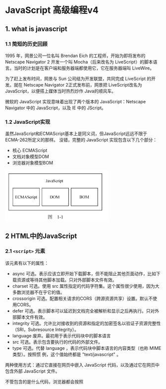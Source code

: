 # JavaScript 高级编程v4 #

## 1. what is javascript ##

### 1.1 简短的历史回顾 ###

1995 年，网景公司一位名叫 Brendan Eich 的工程师，开始为即将发布的 Netscape Navigator 2 开发一个叫 Mocha（后来改名为 LiveScript）的脚本语言。当时的计划是在客户端和服务器端都使用它，它在服务器端叫 LiveWire。

为了赶上发布时间，网景与 Sun 公司结为开发联盟，共同完成 LiveScript 的开发。就在 Netscape Navigator 2正式发布前，网景把 LiveScript改名为 JavaScript，以便搭上媒体当时热烈炒作 Java的顺风车。

微软的 JavaScript 实现意味着出现了两个版本的 JavaScript：Netscape Navigator 中的 JavaScript，以及 IE 中的 JScript。

### 1.2 JavaScript实现 ###

虽然JavaScript和ECMAScript基本上是同义词，但JavaScript远远不限于ECMA-262所定义的那样。
没错，完整的 JavaScript 实现包含以下几个部分：

- 核心 ECMAScript
- 文档对象模型DOM
- 浏览器对象模型BOM

![image-20210707211253673](.assets/image-20210707211253673.png)

## 2 HTML中的JavaScript ##

### 2.1 `<script>` 元素 ###

该元素有以下的属性：

- async 可选。表示应该立即开始下载脚本，但不能阻止其他页面动作，比如下载资源或等待其他脚本加载。只对外部脚本文件有效。
- charset 可选。使用 src 属性指定的代码字符集。这个属性很少使用，因为大多数浏览器不在乎它的值。
- crossorigin 可选。配置相关请求的CORS（跨源资源共享）设置。默认不使用CORS。
- defer 可选。表示脚本可以延迟到文档完全被解析和显示之后再执行。只对外部脚本文件有效。
- integrity 可选。允许比对接收到的资源和指定的加密签名以验证子资源完整性（SRI，Subresource Integrity）。
- language 废弃。最初用于表示代码块中的脚本语言
- src 可选。表示包含要执行的代码的外部文件。
- type 可选。代替 language ，表示代码块中脚本语言的内容类型（也称 MIME 类型）。按照惯
  例，这个值始终都是 "text/javascript" 。

两种使用方式：通过它直接在网页中嵌入 JavaScript 代码，以及通过它在网页中包含外部 JavaScript 文件。

不管包含的是什么代码，浏览器都会按照 <script> 在页面中出现的顺序依次解释它们，前提是它们没有使用 defer 和 async 属性。第二个 <script> 元素的代码必须在第一个 <script> 元素的代码解释完毕才能开始解释，第三个则必须等第二个解释完，以此类推。

#### 2.1.1 标签位置 ####

现代 Web 应用程序通常将所有 JavaScript 引用放在 <body> 元素中的页面内容后面，如下面的例子所示：

```html
<!DOCTYPE html>
<html lang="en">
<head>
    <meta charset="UTF-8">
    <title>Title</title>
</head>
<body>

<!-- 这里是页面内容 -->
<script src="example1.js"></script>
<script src="example2.js"></script>
</body>
</html>
```

#### 2.1.2 推迟执行脚本 ####

defer: 脚本会被延迟到整个页面都解析完毕后再运行,相当于告诉浏览器立即下载，但延迟执行。

```html
<!DOCTYPE html>
<html>
	<head>
		<title>Example HTML Page</title>
		<script defer src="example1.js"></script>
		<script defer src="example2.js"></script>
	</head>
	<body>
	<!-- 这里是页面内容 -->
	</body>
</html>
```

HTML5 规范要求脚本应该按照它们出现的顺序执行，因此第一个推迟的脚本会在第二个推迟的脚本之前执行，而且两者都会在 DOMContentLoaded 事件之前执行

#### 2.1.3 异步执行脚本 ####

async: 告诉浏览器，不必等脚本下载和执行完后再加载页面，同样也不必等到该异步脚本下载和执行后再加载其他脚本。正因为如此，异步脚本不应该在加载期间修改 DOM。

异步脚本保证会在页面的 load 事件前执行，但可能会在 DOMContentLoaded （参见第 17 章）之前或之后。

## 3 语法基础 ##

### 3.1 语法 ###

#### 3.1.1 区分大小写 ####

#### 3.1.2 标识符 ####

所谓标识符，就是变量、函数、属性或函数参数的名称。标识符可以由一或多个下列字符组成：

- 第一个字符必须是一个字母、下划线（ _ ）或美元符号（ $ ）；
- 剩下的其他字符可以是字母、下划线、美元符号或数字。

标识符中的字母可以是扩展 ASCII（Extended ASCII）中的字母，也可以是 Unicode 的字母字符，

ECMAScript 标识符使用驼峰大小写形式，

#### 3.1.4 严格模式 ####

`"use strict"`

#### 3.1.5 语句 ####

ECMAScript 中的语句以分号结尾。省略分号意味着由解析器确定语句在哪里结尾，

### 3.2 关键字和保留字 ###

ECMA-262 描述了一组保留的关键字，这些关键字有特殊用途，比如表示控制语句的开始和结束，
或者执行特定的操作。按照规定，保留的关键字不能用作标识符或属性名。

![image-20210707214033086](.assets/image-20210707214033086.png)

### 3.3 变量 ###

ECMAScript 变量是松散类型的，意思是变量可以用于保存任何类型的数据。每个变量只不过是一个用于保存任意值的命名占位符。有 3 个关键字可以声明变量： var 、 const 和 let 。其中， var 在ECMAScript 的所有版本中都可以使用，而 const 和 let 只能在 ECMAScript 6及更晚的版本中使用。

#### 3.3.1 var ####

```javascript
// 不初始化的情况下，变量会保存一个特殊值 undefined
var message;
var message = "hi";
```

**1. var声明作用域**

使用 var 操作符定义的变量会成为包含它的函数的局部变量。

```javascript
function test() {
    var s2 = "hello";
}
test();
console.log(s2); // meet error
```

不过，在函数内定义变量时省略 var 操作符，可以创建一个全局变量：

```javascript
function test2() {
    s3 = "nihao";
}
test2();
console.log(s3);
```

**2. var声明提升**

使用这个关键字声明的变量会自动提升到函数作用域顶部：

```javascript
function foo() {
    console.log(age);
    var age = 23;
}

foo();
```

之所以不会报错，是因为 ECMAScript 运行时把它看成等价于如下代码：

```javascript
function foo1() {
    var age1;
    console.log(age1);
    age1 = 23;
}

foo1();
```

这就是所谓的“提升”（hoist），也就是把所有变量声明都拉到函数作用域的顶部。此外，反复多次使用 var 声明同一个变量也没有问题.

#### 3.3.2 let ####

let 跟 var 的作用差不多，但有着非常重要的区别。最明显的区别是， let 声明的范围是块作用域，而 var 声明的范围是函数作用域。

```js
if (true) {
    var name = 'Tom';
    console.log(name);
}
console.log(name);

if (true) {
    let age = 23;
    console.log(age);
}
console.log(age); // meet error
```

let 也不允许同一个块作用域中出现冗余声明。这样会导致报错.

对声明冗余报错不会因混用 let 和 var 而受影响。这两个关键字声明的并不是不同类型的变量，它们只是指出变量在相关作用域如何存在。

```js
var name;
let name; // SyntaxError
let age;
var age; // SyntaxError
```

**1. 暂时性死区**

```js
// name 会被提升
console.log(name); // undefined
var name = 'Matt';

// age 不会被提升
console.log(age); // ReferenceError：age 没有定义
let age = 26;
```

**2. 全局声明**

与 var 关键字不同，使用 let 在全局作用域中声明的变量不会成为 window 对象的属性（ var 声明的变量则会）。

```js
var name = 'Matt';
console.log(window.name); // 'Matt'

let age = 26;
console.log(window.age); // undefined
```

**3. 条件声明**

在使用 var 声明变量时，由于声明会被提升，JavaScript 引擎会自动将多余的声明在作用域顶部合并为一个声明。

因为 let 的作用域是块，所以不可能检查前面是否已经使用 let 声明过同名变量，同时也就不可能在没有声明的情况下声明它。

```html
<script>
var name = 'Nicholas';
let age = 26;
</script>

<script>
// 假设脚本不确定页面中是否已经声明了同名变量
// 那它可以假设还没有声明过
var name = 'Matt';
// 这里没问题，因为可以被作为一个提升声明来处理
// 不需要检查之前是否声明过同名变量
let age = 36;
// 如果 age 之前声明过，这里会报错
</script>
```

使用 try / catch 语句或 typeof 操作符也不能解决，因为条件块中 let 声明的作用域仅限于该块。

```js
// script1
let name = 'Nicholas';
let age = 36;

// script2
if (typeof name === 'undefined') {
    let name;
}

name = 'Matt';

try {
    console.log(age);
} catch (error) {
    let age;
}

age = 26;

```

**4. for 循环中的let声明**

在 let 出现之前， for 循环定义的迭代变量会渗透到循环体外部：

```js
for (var i = 0; i < 5; ++i) {
	// 循环逻辑
}
console.log(i); // 5
```

改成使用 let 之后，这个问题就消失了，因为迭代变量的作用域仅限于 for 循环块内部：

```js
for (let i = 0; i < 5; ++i) {
	// 循环逻辑
}
console.log(i); // ReferenceError: i 没有定义
```

在使用 var 的时候，最常见的问题就是对迭代变量的奇特声明和修改：

```js
for (var i = 0; i < 5; ++i) {
	setTimeout(() => console.log(i), 0)
}
// 你可能以为会输出 0、1、2、3、4
// 实际上会输出 5、5、5、5、5
```

#### 3.3.3 const ####

const 的行为与 let 基本相同，唯一一个重要的区别是用它声明变量时必须同时初始化变量，且尝试修改 const 声明的变量会导致运行时错误。

```js
const age = 23;
age = 36 // TypeError: 给常量赋值

// const 也不允许重复声明
const name = 'Matt';
const name = 'Nicholas'; // SyntaxError

// const 声明的作用域也是块
const name = 'Matt';
if (true) {
	const name = 'Nicholas';
}
console.log(name); // Matt
```

const 声明的限制只适用于它指向的变量的引用。换句话说，如果 const 变量引用的是一个对象，那么修改这个对象内部的属性并不违反 const 的限制。

```js
const person = {};
person.name = 'Matt'; // ok
```

### 3.4 数据类型 ###

ECMAScript 有 6 种简单数据类型（也称为原始类型）： Undefined 、 Null 、 Boolean 、 Number 、String 和 Symbol 。 Symbol （符号）是 ECMAScript 6 新增的。还有一种复杂数据类型叫 Object （对象）。

#### 3.4.1 typeof 操作符 ####

对一个值使用 typeof 操作符会返回下列字符串之一：

- undefined 值未定义
- boolean
- string
- number
- object
- function
- symbol 表示值为符号。

#### 3.4.2 undefined 类型 ####

Undefined 类型只有一个值，就是特殊值 undefined 。当使用 var 或 let 声明了变量但没有初始化时，就相当于给变量赋予了 undefined 值：

```js
let msg1;
console.log(msg1 == undefined);
```

包含 undefined 值的变量跟未定义变量是有区别的。请看下面的例子：

```js
let message; // 这个变量被声明了，只是值为 undefined
// 确保没有声明过这个变量
// let age
console.log(message); // "undefined"
console.log(age); // 报错
```

在对未初始化的变量调用 typeof 时，返回的结果是 "undefined" ，但对未声明的变量调用它时，返回的结果还是 "undefined" ，

#### 3.4.3 Null类型 ####

Null 类型同样只有一个值，即特殊值 null 。逻辑上讲， null 值表示一个空对象指针，这也是给typeof 传一个 null 会返回 "object" 的原因：

```js
let car = null;
console.log(typeof car); // "object"
```

#### 3.4.4 Boolean类型 ####

Boolean （布尔值）类型是 ECMAScript 中使用最频繁的类型之一，有两个字面值： true 和 false 。这两个布尔值不同于数值，因此 true 不等于 1， false 不等于 0。

虽然布尔值只有两个，但所有其他 ECMAScript 类型的值都有相应布尔值的等价形式。要将一个其他类型的值转换为布尔值，可以调用特定的 Boolean() 转型函数：

```js
let message = "Hello world!";
let messageAsBoolean = Boolean(message);
```

| 数据类型  | 转换为true的值 | 转换为false的值 |
| --------- | -------------- | --------------- |
| Boolean   | true           | false           |
| String    | 非空字符串     | ""              |
| Number    | 非零数值       | 0 NaN           |
| Object    | 任意对象       | null            |
| Undefined | N/A            | undefined       |

理解以上转换非常重要，因为像 if 等流控制语句会自动执行其他类型值到布尔值的转换。

#### 3.4.5 Number类型 ####

 Number 类型使用 IEEE 754格式表示整数和浮点值

**2. 值的范围**

ECMAScript 可以表示的最小数值保存在 Number.MIN_VALUE 中。

可以表示的最大数值保存在Number.MAX_VALUE 中。

任何无法表示的负数以 -Infinity （负无穷大）表示，任何无法表示的正数以 Infinity （正无穷大）表示。

要确定一个值是不是有限大（即介于 JavaScript 能表示的最小值和最大值之间），可以使用 isFinite() 函数，

**3. NaN**

有一个特殊的数值叫 NaN ，意思是“不是数值”（Not a Number），用于表示本来要返回数值的操作失败了（而不是抛出错误）。比如，用 0 除任意数值在其他语言中通常都会导致错误，从而中止代码执行。

```js
console.log(0/0); // NaN
console.log(-0/+0); // NaN

console.log(5/0); // Infinity
console.log(5/-0); // -Infinity
```

首先，任何涉及 NaN 的操作始终返回 NaN （如 NaN/10 ），在连续多步计算时这可能是个问题。其次， NaN 不等于包括 NaN 在内的任何值。

为此，ECMAScript 提供了 isNaN() 函数。该函数接收一个参数，可以是任意数据类型，然后判断这个参数是否“不是数值”。

```js
console.log(isNaN(NaN)); // true
console.log(isNaN(10)); // false，10 是数值
console.log(isNaN("10")); // false，可以转换为数值 10
console.log(isNaN("blue")); // true，不可以转换为数值
console.log(isNaN(true)); // false，可以转换为数值 1
```

**4. 数值转换**

有 3 个函数可以将非数值转换为数值： Number() 、 parseInt() 和 parseFloat() 。 Number() 是转型函数，可用于任何数据类型。后两个函数主要用于将字符串转换为数值。

`Number()` 函数的转换规则：

- 布尔值， true 转换为 1， false 转换为 0。
- 数值，直接返回
- null ，返回 0。
- undefined ，返回 NaN 。
- 字符串：
  - 如果字符串包含数值字符，包括数值字符前面带加、减号的情况，则转换为一个十进制数值。
  - 如果字符串包含有效的浮点值格式如 "1.1" ，则会转换为相应的浮点值（同样，忽略前面的零）。
  - 如果字符串包含有效的十六进制格式如 "0xf" ，则会转换为与该十六进制值对应的十进制整数值。
  - 如果是空字符串（不包含字符），则返回 0。
  - 如果字符串包含除上述情况之外的其他字符，则返回 NaN 。
- 对象，调用 valueOf() 方法，并按照上述规则转换返回的值。

#### 3.4.6 String类型 ####

String （字符串）数据类型表示零或多个 16 位 Unicode 字符序列。字符串可以使用双引号（"）、单引号（'）或反引号（`）标示。

**3. 转换为字符串**

有两种方式把一个值转换为字符串。首先是使用几乎所有值都有的 toString() 方法。这个方法唯一的用途就是返回当前值的字符串等价物。

**4. 模板字面量**

反引号。

**5. 字符串插值**

模板字面量最常用的一个特性是支持字符串插值，也就是可以在一个连续定义中插入一个或多个值。技术上讲，模板字面量不是字符串，而是一种特殊的 JavaScript 句法表达式，只不过求值后得到的是字符串。模板字面量在定义时立即求值并转换为字符串实例，任何插入的变量也会从它们最接近的作用域中取值。

字符串插值通过在 `${}` 中使用一个 JavaScript 表达式实现。

```js
let value = 5;
let exponent = 'second';
let interpolatedString = `${value} to the ${exponent} power is ${value * value}`;
console.log(interpolatedString);
```

**6. 模板字面量标签函数**

模板字面量也支持定义标签函数（tag function），而通过标签函数可以自定义插值行为。标签函数会接收被插值记号分隔后的模板和对每个表达式求值的结果。

标签函数本身是一个常规函数，通过前缀到模板字面量来应用自定义行为，如下例所示。标签函数接收到的参数依次是原始字符串数组和对每个表达式求值的结果。这个函数的返回值是对模板字面量求值得到的字符串。

```js
function simpleTag(strings, aValExpression, bValExpression, sumExpression) {
    console.log(strings);
    console.log(aValExpression);
    console.log(bValExpression);
    console.log(sumExpression);

    return "foobar";
}
let untaggedResult = `${ a } + ${ b } = ${ a + b }`;
let taggedResult = simpleTag`${ a } + ${ b } = ${ a + b }`;

function simpleTag1(strings, ...expressions) {
    console.log(strings);
    for (const expression of expressions) {
        console.log(expression);
    }
    return 'foobar';
}
```

#### 3.4.7 Symbol类型 ####

符号是原始值，且符号实例是唯一、不可变的。符号的用途是确保对象属性使用唯一标识符，不会发生属性冲突的危险。

**1. 符号的基本用法**

符号需要使用 Symbol() 函数初始化。因为符号本身是原始类型，所以 typeof 操作符对符号返回symbol 。

```js
let sym = Symbol();
console.log(typeof sym);
```

调用 Symbol() 函数时，也可以传入一个字符串参数作为对符号的描述（description），将来可以通过这个字符串来调试代码。但是，这个字符串参数与符号定义或标识完全无关：

```js
let genericSymbol = Symbol();
let otherGenericSymbol = Symbol();

let fooSymbol = Symbol('foo');
let otherFooSymbol = Symbol('foo');
console.log(genericSymbol == otherGenericSymbol);
console.log(fooSymbol == otherFooSymbol);
```

 Symbol() 函数不能与 new 关键字一起作为构造函数使用。这样做是为了避免创建符号包装对象。

```js
let myBool = new Boolean();
console.log(typeof myBool);

let myStr = new String();
console.log(typeof myStr);

let myNum = new Number();
console.log(typeof myNum);

// let mySymbol = new Symbol(); // Uncaught TypeError: Symbol is not a constructor

// 如果你确实想使用符号包装对象，可以借用 Object() 函数：
let mySymbol = Symbol();
let myWrappedSymbol = Object(mySymbol);
console.log(typeof myWrappedSymbol); // "object"

```

**2. 使用全局符号注册表**

`Symbol.for()` 对每个字符串键都执行幂等操作。第一次使用某个字符串调用时，它会检查全局运行时注册表，发现不存在对应的符号，于是就会生成一个新符号实例并添加到注册表中。后续使用相同字符串的调用同样会检查注册表，发现存在与该字符串对应的符号，然后就会返回该符号实例。

```js
let fooGlobalSymbol = Symbol.for('foo'); // 创建新符号
let otherFooGlobalSymbol = Symbol.for('foo'); // 重用已有符号
console.log(fooGlobalSymbol === otherFooGlobalSymbol); // true
```

即使采用相同的符号描述，在全局注册表中定义的符号跟使用 Symbol() 定义的符号也并不等同：

```js
let localSym = Symbol('foo')
let globalSym = Symbol.for('foo')
localSym === globalSym // false

Symbol.keyFor(globalSym) // foo
```

**3. 使用符号作为属性**

凡是可以使用字符串或数值作为属性的地方，都可以使用符号。这就包括了对象字面量属性和`Object.defineProperty()` / `Object.defineProperties()` 定义的属性。对象字面量只能在计算属性语法中使用符号作为属性。

```js
let s1 = Symbol('foo'),
    s2 = Symbol('bar'),
    s3 = Symbol('baz'),
    s4 = Symbol('qux');

let o = {
    [s1]: 'foo val'
}
console.log(o);

Object.defineProperty(o, s2, {value: 'bar val'});
console.log(o);

Object.defineProperties(o, {
    [s3]: {value: 'baz val'},
    [s4]: {value: 'qux val'}
});
console.log(o);
```

类似于 `Object.getOwnPropertyNames()` 返回对象实例的常规属性数组， `Object.getOwnPropertySymbols()`返回对象实例的符号属性数组。这两个方法的返回值彼此互斥。 `Object.getOwnPropertyDescriptors()` 会返回同时包含常规和符号属性描述符的对象。 `Reflect.ownKeys()` 会返回两种类型的键。

```js
let s1 = Symbol('foo');
let s2 = Symbol('bar');

let o = {
[s1]: 'foo val',
[s2]: 'bar val',
baz: 'baz val',
qux: 'qux val'
};
console.log(o);

console.log(Object.getOwnPropertySymbols(o));
console.log(Object.getOwnPropertyNames(o));
console.log(Object.getOwnPropertyDescriptors(o));
console.log(Reflect.ownKeys(o));
```

因为符号属性是对内存中符号的一个引用，所以直接创建并用作属性的符号不会丢失。但是，如果没有显式地保存对这些属性的引用，那么必须遍历对象的所有符号属性才能找到相应的属性键：

```js
let o = {
[Symbol('foo')]: 'foo val',
[Symbol('bar')]: 'bar val'
}
console.log(o);

let barSymbol = Object.getOwnPropertySymbols(o).find((symbol) => symbol.toString().match(/bar/));
console.log(barSymbol);
```

**4. 常用内置符号**

#### 3.4.8 Object类型 ####

ECMAScript 中的对象其实就是一组数据和功能的集合。对象通过 new 操作符后跟对象类型的名称来创建。开发者可以通过创建 Object 类型的实例来创建自己的对象，然后再给对象添加属性和方法：

```js
let o = new Object()
```

这个语法类似 Java，但 ECMAScript 只要求在给构造函数提供参数时使用括号。如果没有参数，如上面的例子所示，那么完全可以省略括号（不推荐）：

```js
let o = new Object; // 合法，但不推荐
```

ECMAScript中的 Object 也是派生其他对象的基类。 Object 类型的所有属性和方法在派生的对象上同样存在。

每个 Object 实例都有如下属性和方法:

- constructor
- hasOwnProperty(propertyName) 用于判断当前对象实例（不是原型）上是否存在给定的属性。
- isPrototypeOf(object) ：用于判断当前对象是否为另一个对象的原型。
- propertyIsEnumerable(propertyName) ：用于判断给定的属性是否可以使用（本章稍后讨论的） for-in 语句枚举。
- toLocaleString() ：返回对象的字符串表示，该字符串反映对象所在的本地化执行环境
- toString() ：返回对象的字符串表示。
- valueOf() ：返回对象对应的字符串、数值或布尔值表示。

### 3.5 操作符 ###

#### 3.5.2 位操作符 ####

接下来要介绍的操作符用于数值的底层操作，也就是操作内存中表示数据的比特（位）。ECMAScript中的所有数值都以 IEEE 754 64 位格式存储，但位操作并不直接应用到 64 位表示，而是先把值转换为32 位整数，再进行位操作，之后再把结果转换为 64 位。

**1. 按位非**

```js
let num1 = 25; // 二进制 00000000000000000000000000011001
let num2 = ~num1; // 二进制 11111111111111111111111111100110
console.log(num2); // -26
```

**2. 按位与**

```js
let result = 25 & 3;
console.log(result); // 1
```

**3. 按位或**

```js
let result = 25 | 3;
console.log(result); // 27
```

**4. 按位异或**

```js
let result = 25 ^ 3;
console.log(result); // 26
```

左移：`<<`

有符号右移： `>>`

无符号右移: `>>>`

#### 3.5.3 布尔操作符 ####

#### 3.5.7 关系操作符 ####

关系操作符执行比较两个值的操作，包括小于（ < ）、大于（ > ）、小于等于（ <= ）和大于等于（ >= ），用法跟数学课上学的一样。这几个操作符都返回布尔值。

与 ECMAScript中的其他操作符一样，在将它们应用到不同数据类型时也会发生类型转换和其他行为。

- 如果操作数都是数值，则执行数值比较。
- 如果操作数都是字符串，则逐个比较字符串中对应字符的编码。
- 如果有任一操作数是数值，则将另一个操作数转换为数值，执行数值比较。
- 如果有任一操作数是对象，则调用其 valueOf() 方法，取得结果后再根据前面的规则执行比较
- 如果没有 valueOf() 操作符，则调用 toString() 方法，取得结果后再根据前面的规则执行比较。
- 如果有任一操作数是布尔值，则将其转换为数值再执行比较。

#### 3.5.8 相等操作符 ####

提供了两组操作符。第一组是等于和不等于，它们在比较之前执行转换。第二组是全等和不全等，它们在比较之前不执行转换。

**1. 等于和不等于**

ECMAScript 中的等于操作符用两个等于号（ == ）表示，如果操作数相等，则会返回 true 。不等于操作符用叹号和等于号（ != ）表示，如果两个操作数不相等，则会返回 true 。这两个操作符都会先进行类型转换（通常称为强制类型转换）再确定操作数是否相等。

- 如果任一操作数是布尔值，则将其转换为数值再比较是否相等。 false 转换为 0， true 转换为 1。
-  如果一个操作数是字符串，另一个操作数是数值，则尝试将字符串转换为数值，再比较是否相等。
- 如果一个操作数是对象，另一个操作数不是，则调用对象的 valueOf() 方法取得其原始值，再根据前面的规则进行比较。

在进行比较时，这两个操作符会遵循如下规则。

- null 和 undefined 相等。
- null 和 undefined 不能转换为其他类型的值再进行比较。
- 如果有任一操作数是 NaN ，则相等操作符返回 false ，不相等操作符返回 true 。
- 如果两个操作数都是对象，则比较它们是不是同一个对象。如果两个操作数都指向同一个对象，则相等操作符返回 true 。

**2. 全等和不全等**

全等和不全等操作符与相等和不相等操作符类似，只不过它们在比较相等时不转换操作数。全等操作符由 3 个等于号（ === ）表示，只有两个操作数在不转换的前提下相等才返回 true 

不全等操作符用一个叹号和两个等于号（ !== ）表示，只有两个操作数在不转换的前提下不相等才返回 true 。

### 3.6 语句 ###

## 4. 变量 作用域和内存 ##


